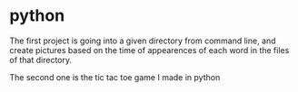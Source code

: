 # python
The first project is going into a given directory from command line, and create pictures based on the time of 
appearences of each word in the files of that directory.

The second one is the tic tac toe game I made in python
